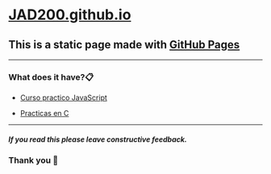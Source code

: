 # [JAD200.github.io](https://jad200.github.io/ "JAD200.github.io")
##  This is a static page made with [GitHub Pages](https://pages.github.com/ "GitHub Pages")

------------

### What does it have?📋

- [Curso practico JavaScript](https://github.com/JAD200/curso_practico_javascript "Repositorio")

- [Practicas en C](https://github.com/JAD200/practices_C "Repositorio")

------------

##### If you read this please leave constructive feedback.
### Thank you 💜
